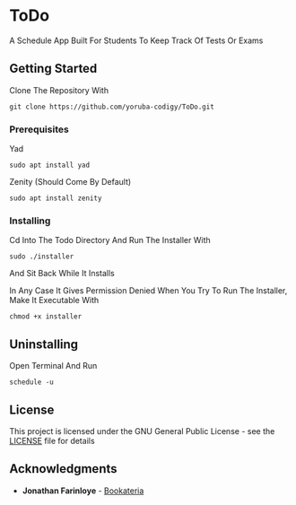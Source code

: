 # ToDo
A Schedule App Built For Students To Keep Track Of Tests Or Exams

## Getting Started
Clone The Repository With
```
git clone https://github.com/yoruba-codigy/ToDo.git
```

### Prerequisites
Yad
```
sudo apt install yad
```
Zenity (Should Come By Default)
```
sudo apt install zenity
```

### Installing
Cd Into The Todo Directory And Run The Installer With
```
sudo ./installer
```

And Sit Back While It Installs

In Any Case It Gives Permission Denied When You Try To Run The Installer, Make It Executable With
```
chmod +x installer
```

## Uninstalling

Open Terminal And Run
```
schedule -u
```

## License

This project is licensed under the GNU General Public License - see the [LICENSE](LICENSE) file for details

## Acknowledgments

* **Jonathan Farinloye** - [Bookateria](https://github.com/JonathanFarinloye/bookateria#bookateria)
